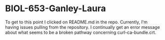# BIOL-653-Ganley-Laura
To get to this point I clicked on README.md in the repo.  Currently, I'm having issues pulling from the repository.  I continually get an error message about what seems to be a broken pathway concerning curl-ca-bundle.crt.  

